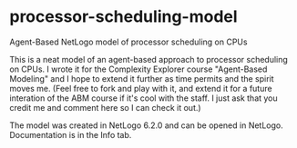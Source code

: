 # processor-scheduling-model
Agent-Based NetLogo model of processor scheduling on CPUs

This is a neat model of an agent-based approach to processor scheduling on CPUs.  I wrote it for the Complexity Explorer course "Agent-Based Modeling" and I hope to extend it further as time permits and the spirit moves me.  (Feel free to fork and play with it, and extend it for a future interation of the ABM course if it's cool with the staff.  I just ask that you credit me and comment here so I can check it out.)

The model was created in NetLogo 6.2.0 and can be opened in NetLogo.  Documentation is in the Info tab.
